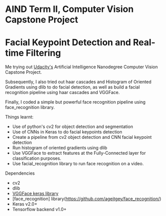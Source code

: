 <h1>AIND Term II, Computer Vision Capstone Project</h1>

<h1>Facial Keypoint Detection and Real-time Filtering</h1>

Me trying out [Udacity's](https://www.udacity.com/) Artificial Intelligence Nanodegree Computer Vision Capstone Project.

Subsequently, I also tried out haar cascades and Histogram of Oriented Gradients using dlib to do facial detection, as well as build a facial recognition pipeline using haar cascades and VGGFace.

Finally, I coded a simple but powerful face recognition pipeline using face_recognition library.

Things learnt:
- Use of python's cv2 for object detection and segmentation
- Use of CNNs in Keras to do facial keypoints detection
- Create a pipeline from cv2 object detection and CNN facial keypoint detection
- Run histogram of oriented gradients using dlib
- Use VGGFace to extract features at the Fully-Connected layer for classification purposes.
- Use facial_recognition library to run face recognition on a video.

Dependencies
- cv2
- dlib
- [VGGFace keras library](https://github.com/rcmalli/keras-vggface)
- [face_recognition] library(https://github.com/ageitgey/face_recognition/)
- Keras v2.0+
- Tensorflow backend v1.0+
